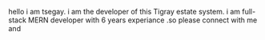 hello i am tsegay. i am the developer of this Tigray estate system. i am full-stack MERN developer with 6 years experiance .so please connect with me and
